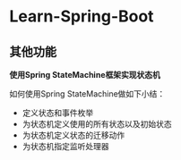 # Learn-Spring-Boot
## 其他功能

**使用Spring StateMachine框架实现状态机**

如何使用Spring StateMachine做如下小结：

- 定义状态和事件枚举
- 为状态机定义使用的所有状态以及初始状态
- 为状态机定义状态的迁移动作
- 为状态机指定监听处理器